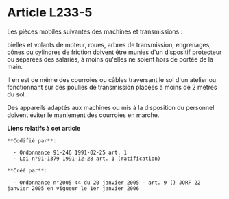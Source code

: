 # Article L233-5

Les pièces mobiles suivantes des machines et transmissions :

bielles et volants de moteur, roues, arbres de transmission, engrenages, cônes ou cylindres de friction doivent être munies
d'un dispositif protecteur ou séparées des salariés, à moins qu'elles ne soient hors de portée de la main.

Il en est de même des courroies ou câbles traversant le sol d'un atelier ou fonctionnant sur des poulies de transmission
placées à moins de 2 mètres du sol.

Des appareils adaptés aux machines ou mis à la disposition du personnel doivent éviter le maniement des courroies en marche.

**Liens relatifs à cet article**

	**Codifié par**:

	  - Ordonnance 91-246 1991-02-25 art. 1
	  - Loi n°91-1379 1991-12-28 art. 1 (ratification)

	**Créé par**:

	  - Ordonnance n°2005-44 du 20 janvier 2005 - art. 9 () JORF 22 janvier 2005 en vigueur le 1er janvier 2006
